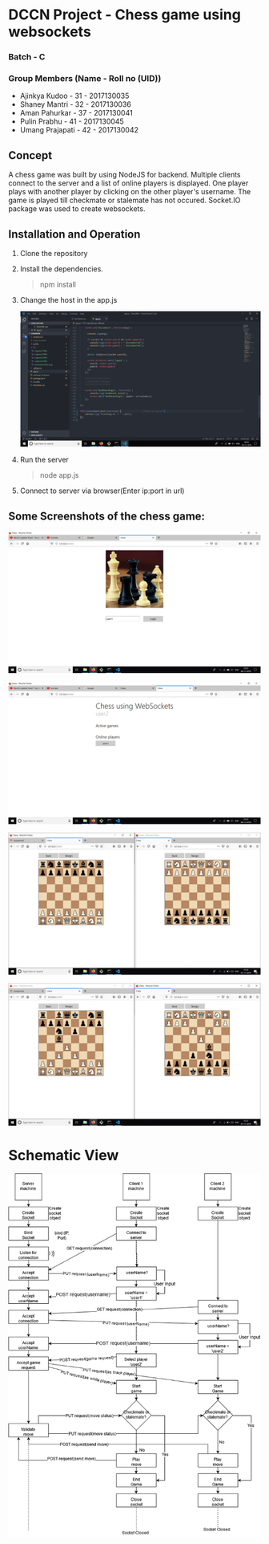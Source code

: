 # DCCN Project - Chess game using websockets

### Batch - C
### Group Members (Name - Roll no (UID))
- Ajinkya Kudoo - 31 - 2017130035
- Shaney Mantri - 32 - 2017130036
- Aman Pahurkar - 37 - 2017130041
- Pulin Prabhu - 41 - 2017130045
- Umang Prajapati - 42 - 2017130042


## Concept

A chess game was built by using NodeJS for backend. Multiple clients connect to the server and a list of online players is displayed. One player plays with another player by clicking on the other player's username. The game is played till checkmate or stalemate has not occured. Socket.IO package was used to create websockets.


## Installation and Operation
1. Clone the repository

2. Install the dependencies.
	>npm install

3. Change the host in the app.js

	![Server](/SS/Capture5.PNG)
	
4. Run the server
	>node app.js
        
5. Connect to server via browser(Enter ip:port in url)


## Some Screenshots of the chess game:

![Server](/SS/Capture1.PNG)
	
![Server](/SS/Capture2.PNG)

![Server](/SS/Capture3.PNG)

![Server](/SS/Capture4.PNG)

# Schematic View

![Server](/SS/chessSchematic.png)